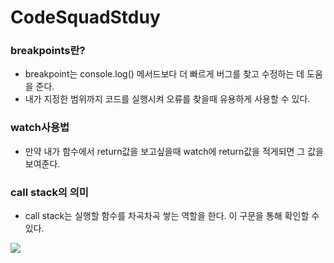 CodeSquadStduy
==============

### breakpoints란? 
- breakpoint는  console.log() 메서드보다 더 빠르게 버그를 찾고 수정하는 데 도움을 준다.
- 내가 지정한 범위까지 코드를 실행시켜 오류를 찾을때 유용하게 사용할 수 있다.

### watch사용법
- 만약 내가 함수에서 return값을 보고싶을때 watch에 return값을 적게되면 그 값을 보여준다.

### call stack의 의미
- call stack는 실행할 함수를 차곡차곡 쌓는 역할을 한다. 이 구문을 통해 확인할 수 있다.
<img src ="callback.PNG">